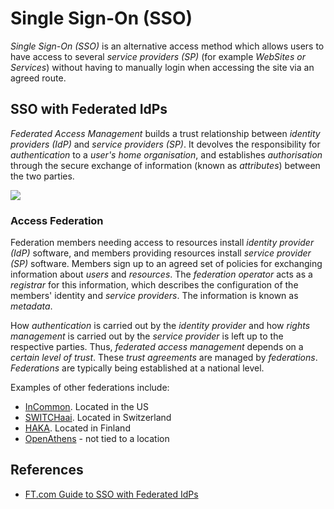 # Single Sign-On (SSO) 

*Single Sign-On (SSO)* is an alternative access method which allows users to have access to several *service providers (SP)* (for example *WebSites or Services*) without having to manually login when accessing the site via an agreed route. 

## SSO with Federated IdPs 

*Federated Access Management* builds a trust relationship between *identity providers (IdP)* and *service providers (SP)*. It devolves the responsibility for *authentication* to a *user's home organisation*, and establishes *authorisation* through the secure exchange of information (known as *attributes*) between the two parties.

![](./resources/sso/federation_example.png)

### Access Federation 

Federation members needing access to resources install *identity provider (IdP)* software, and members providing resources install *service provider (SP)* software. Members sign up to an agreed set of policies for exchanging information about *users* and *resources*. The *federation operator* acts as a *registrar* for this information, which describes the configuration of the members' identity and *service providers*. The information is known as *metadata*.

How *authentication* is carried out by the *identity provider* and how *rights management* is carried out by the *service provider* is left up to the respective parties. Thus, *federated access management* depends on a *certain level of trust*. These *trust agreements* are managed by *federations*. *Federations* are typically being established at a national level.

Examples of other federations include: 

- [InCommon](https://enterprise.ft.com/en-gb/sso-support-portal/guide-sso-federated-idps/). Located in the US
- [SWITCHaai](http://www.switch.ch/aai/docs/AAI_Org_Processes.pdf). Located in Switzerland
- [HAKA](http://www.csc.fi/english/institutions/haka). Located in Finland
- [OpenAthens](https://docs.openathens.net/display/public/OAHF/Joining+the+federation) - not tied to a location

## References 

- [FT.com Guide to SSO with Federated IdPs](https://enterprise.ft.com/en-gb/sso-support-portal/guide-sso-federated-idps/)



